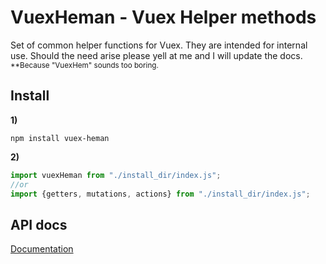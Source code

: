 # VuexHeman - Vuex Helper methods

Set of common helper functions for Vuex. They are intended for internal use. Should the need arise please yell at me and I will update the docs. 
<sub>**Because "VuexHem" sounds too boring.</sub>

## Install

**1)** 
```
npm install vuex-heman
```

**2)**

```javascript
import vuexHeman from "./install_dir/index.js";
//or
import {getters, mutations, actions} from "./install_dir/index.js";
```

## API docs

[Documentation](https://joe-kerr.github.io/vuex-heman/)

